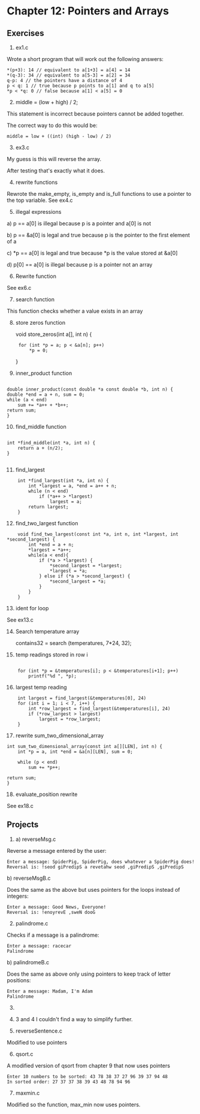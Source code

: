 # Chapter 12: Pointers and Arrays
## Exercises

1. ex1.c 

Wrote a short program that will work out the following answers:

    *(p+3): 14 // equivalent to a[1+3] = a[4] = 14
    *(q-3): 34 // equivalent to a[5-3] = a[2] = 34
    q-p: 4 // the pointers have a distance of 4
    p < q: 1 // true because p points to a[1] and q to a[5]
    *p < *q: 0 // false because a[1] < a[5] = 0

2. middle = (low + high) / 2;

This statement is incorrect because pointers cannot be added together.

The correct way to do this would be: 

    middle = low + ((int) (high - low) / 2) 

3. ex3.c 

My guess is this will reverse the array.

After testing that's exactly what it does.

4. rewrite functions 

Rewrote the make_empty, is_empty and is_full functions to use a pointer to the top variable. See ex4.c

5. illegal expressions 

a) p == a[0] is illegal because p is a pointer and a[0] is not

b) p == &a[0] is legal and true because p is the pointer to the first element of a

c) *p == a[0] is legal and true because *p is the value stored at &a[0]

d) p[0] == a[0] is illegal because p is a pointer not an array

6. Rewrite function

See ex6.c

7. search function

This function checks whether a value exists in an array

8. store zeros function

    void store_zeros(int a[], int n) {

        for (int *p = a; p < &a[n]; p++)
            *p = 0;
    }

9. inner_product function

```
```
    double inner_product(const double *a const double *b, int n) {
    double *end = a + n, sum = 0;
    while (a < end)
        sum += *a++ + *b++;
    return sum;
    }


10. find_middle function

```
```
    int *find_middle(int *a, int n) {
        return a + (n/2);
    }
```
```

11. find_largest


```
    int *find_largest(int *a, int n) {
        int *largest = a, *end = a++ + n;
        while (n < end)
            if (*a++ > *largest)
                largest = a;
        return largest; 
    }
```

12. find_two_largest function

```
    void find_two_largest(const int *a, int n, int *largest, int *second_largest) {
        int *end = a + n;
        *largest = *a++;
        while(a < end){
            if (*a > *largest) {
                *second_largest = *largest;
                *largest = *a;
            } else if (*a > *second_largest) {
                *second_largest = *a;
            }
        }
    }
```

13. ident for loop

See ex13.c 

14. Search temperature array 

    contains32 = search (temperatures, 7*24, 32);

15. temp readings stored in row i

```

    for (int *p = &temperatures[i]; p < &temperatures[i+1]; p++)
        printf("%d ", *p);
```

16. largest temp reading

```
    int largest = find_largest(&temperatures[0], 24)
    for (int i = 1; i < 7, i++) {
        int *row_largest = find_largest(&temperatures[i], 24)
        if (*row_largest > largest) 
            largest = *row_largest;
    }
```

17. rewrite sum_two_dimensional_array

```
int sum_two_dimensional_array(const int a[][LEN], int n) {
    int *p = a, int *end = &a[n][LEN], sum = 0;
    
    while (p < end) 
        sum += *p++;
    
return sum;
}
```

18. evaluate_position rewrite

See ex18.c 

## Projects

1. a) reverseMsg.c

Reverse a message entered by the user:

```
Enter a message: SpiderPig, SpiderPig, does whatever a SpiderPig does!
Reversal is: !seod giPredipS a revetahw seod ,giPredipS ,giPredipS
```

b) reverseMsgB.c 

Does the same as the above but uses pointers for the loops instead of integers:

```
Enter a message: Good News, Everyone!
Reversal is: !enoyrevE ,sweN dooG
```

2. palindrome.c

Checks if a message is a palindrome:

    Enter a message: racecar
    Palindrome

b) palindromeB.c

Does the same as above only using pointers to keep track of letter positions:

    Enter a message: Madam, I'm Adam
    Palindrome

3. 
4. 3 and 4 I couldn't find a way to simplify further.

5. reverseSentence.c 

Modified to use pointers

6. qsort.c 

A modified version of qsort from chapter 9 that now uses pointers

    Enter 10 numbers to be sorted: 43 78 38 37 27 96 39 37 94 48 
    In sorted order: 27 37 37 38 39 43 48 78 94 96 

7. maxmin.c

Modified so the function, max_min now uses pointers.
